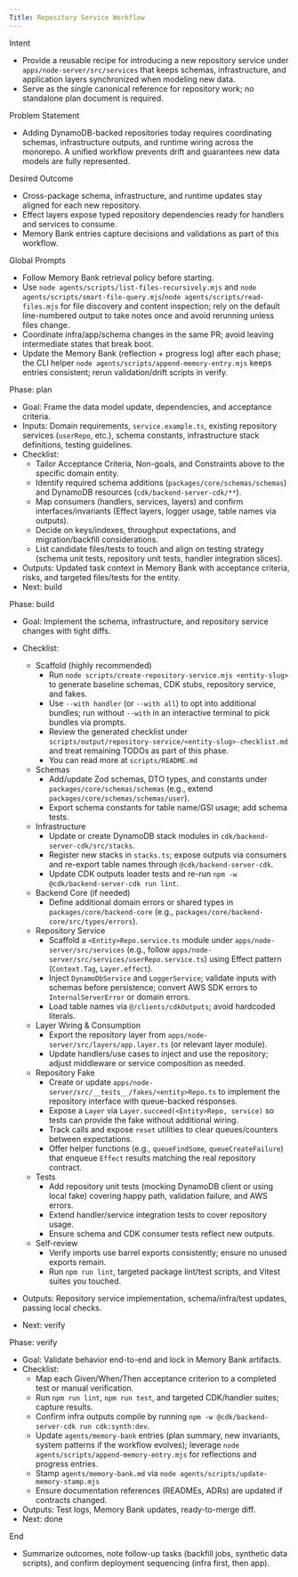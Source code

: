 ```yaml
---
Title: Repository Service Workflow
---
```


Intent

- Provide a reusable recipe for introducing a new repository service under `apps/node-server/src/services` that keeps schemas, infrastructure, and application layers synchronized when modeling new data.
- Serve as the single canonical reference for repository work; no standalone plan document is required.

Problem Statement

- Adding DynamoDB-backed repositories today requires coordinating schemas, infrastructure outputs, and runtime wiring across the monorepo. A unified workflow prevents drift and guarantees new data models are fully represented.

Desired Outcome

- Cross-package schema, infrastructure, and runtime updates stay aligned for each new repository.
- Effect layers expose typed repository dependencies ready for handlers and services to consume.
- Memory Bank entries capture decisions and validations as part of this workflow.

Global Prompts

- Follow Memory Bank retrieval policy before starting.
- Use `node agents/scripts/list-files-recursively.mjs` and `node agents/scripts/smart-file-query.mjs`/`node agents/scripts/read-files.mjs` for file discovery and content inspection; rely on the default line-numbered output to take notes once and avoid rerunning unless files change.
- Coordinate infra/app/schema changes in the same PR; avoid leaving intermediate states that break boot.
- Update the Memory Bank (reflection + progress log) after each phase; the CLI helper `node agents/scripts/append-memory-entry.mjs` keeps entries consistent; rerun validation/drift scripts in verify.

Phase: plan

- Goal: Frame the data model update, dependencies, and acceptance criteria.
- Inputs: Domain requirements, `service.example.ts`, existing repository services (`userRepo`, etc.), schema constants, infrastructure stack definitions, testing guidelines.
- Checklist:
  - Tailor Acceptance Criteria, Non-goals, and Constraints above to the specific domain entity.
  - Identify required schema additions (`packages/core/schemas/schemas`) and DynamoDB resources (`cdk/backend-server-cdk/**`).
  - Map consumers (handlers, services, layers) and confirm interfaces/invariants (Effect layers, logger usage, table names via outputs).
  - Decide on keys/indexes, throughput expectations, and migration/backfill considerations.
  - List candidate files/tests to touch and align on testing strategy (schema unit tests, repository unit tests, handler integration slices).
- Outputs: Updated task context in Memory Bank with acceptance criteria, risks, and targeted files/tests for the entity.
- Next: build

Phase: build

- Goal: Implement the schema, infrastructure, and repository service changes with tight diffs.
- Checklist:
  - Scaffold (highly recommended)
    - Run `node scripts/create-repository-service.mjs <entity-slug>` to generate baseline schemas, CDK stubs, repository service, and fakes.
    - Use `--with handler` (or `--with all`) to opt into additional bundles; run without `--with` in an interactive terminal to pick bundles via prompts.
    - Review the generated checklist under `scripts/output/repository-service/<entity-slug>-checklist.md` and treat remaining TODOs as part of this phase.
    - You can read more at `scripts/README.md`
  - Schemas
    - Add/update Zod schemas, DTO types, and constants under `packages/core/schemas/schemas` (e.g., extend `packages/core/schemas/schemas/user`).
    - Export schema constants for table name/GSI usage; add schema tests.
  - Infrastructure
    - Update or create DynamoDB stack modules in `cdk/backend-server-cdk/src/stacks`.
    - Register new stacks in `stacks.ts`; expose outputs via consumers and re-export table names through `@cdk/backend-server-cdk`.
    - Update CDK outputs loader tests and re-run `npm -w @cdk/backend-server-cdk run lint`.
  - Backend Core (if needed)
    - Define additional domain errors or shared types in `packages/core/backend-core` (e.g., `packages/core/backend-core/src/types/errors`).
  - Repository Service
    - Scaffold a `<Entity>Repo.service.ts` module under `apps/node-server/src/services` (e.g., follow `apps/node-server/src/services/userRepo.service.ts`) using Effect pattern (`Context.Tag`, `Layer.effect`).
    - Inject `DynamoDbService` and `LoggerService`; validate inputs with schemas before persistence; convert AWS SDK errors to `InternalServerError` or domain errors.
    - Load table names via `@/clients/cdkOutputs`; avoid hardcoded literals.
  - Layer Wiring & Consumption
    - Export the repository layer from `apps/node-server/src/layers/app.layer.ts` (or relevant layer module).
    - Update handlers/use cases to inject and use the repository; adjust middleware or service composition as needed.
  - Repository Fake
    - Create or update `apps/node-server/src/__tests__/fakes/<entity>Repo.ts` to implement the repository interface with queue-backed responses.
    - Expose a `Layer` via `Layer.succeed(<Entity>Repo, service)` so tests can provide the fake without additional wiring.
    - Track calls and expose `reset` utilities to clear queues/counters between expectations.
    - Offer helper functions (e.g., `queueFindSome`, `queueCreateFailure`) that enqueue `Effect` results matching the real repository contract.
  - Tests
    - Add repository unit tests (mocking DynamoDB client or using local fake) covering happy path, validation failure, and AWS errors.
    - Extend handler/service integration tests to cover repository usage.
    - Ensure schema and CDK consumer tests reflect new outputs.
  - Self-review
    - Verify imports use barrel exports consistently; ensure no unused exports remain.
    - Run `npm run lint`, targeted package lint/test scripts, and Vitest suites you touched.

- Outputs: Repository service implementation, schema/infra/test updates, passing local checks.
- Next: verify

Phase: verify

- Goal: Validate behavior end-to-end and lock in Memory Bank artifacts.
- Checklist:
  - Map each Given/When/Then acceptance criterion to a completed test or manual verification.
  - Run `npm run lint`, `npm run test`, and targeted CDK/handler suites; capture results.
  - Confirm infra outputs compile by running `npm -w @cdk/backend-server-cdk run cdk:synth:dev`.
  - Update `agents/memory-bank` entries (plan summary, new invariants, system patterns if the workflow evolves); leverage `node agents/scripts/append-memory-entry.mjs` for reflections and progress entries.
  - Stamp `agents/memory-bank.md` via `node agents/scripts/update-memory-stamp.mjs`
  - Ensure documentation references (READMEs, ADRs) are updated if contracts changed.
- Outputs: Test logs, Memory Bank updates, ready-to-merge diff.
- Next: done

End

- Summarize outcomes, note follow-up tasks (backfill jobs, synthetic data scripts), and confirm deployment sequencing (infra first, then app).
